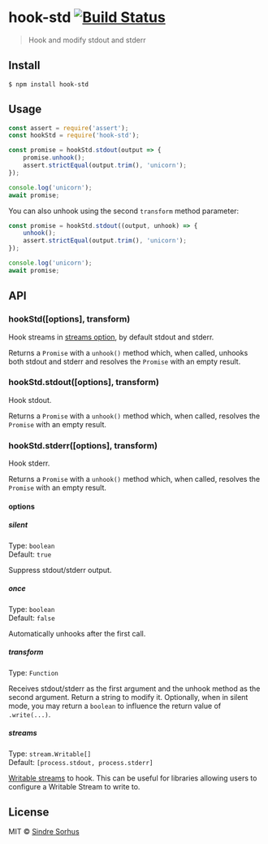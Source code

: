 # hook-std [![Build Status](https://travis-ci.org/sindresorhus/hook-std.svg?branch=master)](https://travis-ci.org/sindresorhus/hook-std)

> Hook and modify stdout and stderr


## Install

```
$ npm install hook-std
```


## Usage

```js
const assert = require('assert');
const hookStd = require('hook-std');

const promise = hookStd.stdout(output => {
	promise.unhook();
	assert.strictEqual(output.trim(), 'unicorn');
});

console.log('unicorn');
await promise;
```

You can also unhook using the second `transform` method parameter:

```js
const promise = hookStd.stdout((output, unhook) => {
	unhook();
	assert.strictEqual(output.trim(), 'unicorn');
});

console.log('unicorn');
await promise;
```


## API

### hookStd([options], transform)

Hook streams in [streams option](#streams), by default stdout and stderr.

Returns a `Promise` with a `unhook()` method which, when called, unhooks both stdout and stderr and resolves the `Promise` with an empty result.

### hookStd.stdout([options], transform)

Hook stdout.

Returns a `Promise` with a `unhook()` method which, when called, resolves the `Promise` with an empty result.

### hookStd.stderr([options], transform)

Hook stderr.

Returns a `Promise` with a `unhook()` method which, when called, resolves the `Promise` with an empty result.

#### options

##### silent

Type: `boolean`<br>
Default: `true`

Suppress stdout/stderr output.

##### once

Type: `boolean`<br>
Default: `false`

Automatically unhooks after the first call.

##### transform

Type: `Function`

Receives stdout/stderr as the first argument and the unhook method as the second argument. Return a string to modify it. Optionally, when in silent mode, you may return a `boolean` to influence the return value of `.write(...)`.

##### streams

Type: `stream.Writable[]`<br>
Default: `[process.stdout, process.stderr]`

[Writable streams](https://nodejs.org/api/stream.html#stream_writable_streams) to hook. This can be useful for libraries allowing users to configure a Writable Stream to write to.


## License

MIT © [Sindre Sorhus](https://sindresorhus.com)
